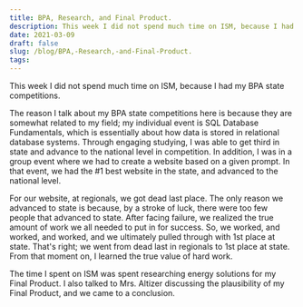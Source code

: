 ```yaml
---
title: BPA, Research, and Final Product.
description: This week I did not spend much time on ISM, because I had my BPA state competitions. The reason I ...
date: 2021-03-09
draft: false
slug: /blog/BPA,-Research,-and-Final-Product.
tags: 
---
```

This week I did not spend much time on ISM, because I had my BPA state competitions. 

The reason I talk about my BPA state competitions here is because they are somewhat related to my field; my individual event is SQL Database Fundamentals, which is essentially about how data is stored in relational database systems. Through engaging studying, I was able to get third in state and advance to the national level in competition. In addition, I was in a group event where we had to create a website based on a given prompt. In that event, we had the #1 best website in the state, and advanced to the national level.

For our website, at regionals, we got dead last place. The only reason we advanced to state is because, by a stroke of luck, there were too few people that advanced to state. After facing failure, we realized the true amount of work we all needed to put in for success. So, we worked, and worked, and worked, and we ultimately pulled through with 1st place at state. That's right; we went from dead last in regionals to 1st place at state. From that moment on, I learned the true value of hard work.

The time I spent on ISM was spent researching energy solutions for my Final Product. I also talked to Mrs. Altizer discussing the plausibility of my Final Product, and we came to a conclusion. 


